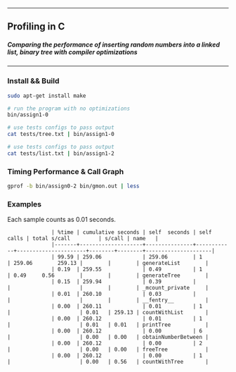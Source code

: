 ***
##  Profiling in C
##### Comparing the performance of inserting random numbers into a linked list, binary tree  with compiler optimizations
***
### Install && Build
```bash
sudo apt-get install make
```
```bash
# run the program with no optimizations
bin/assign1-0

# use tests configs to pass output
cat tests/tree.txt | bin/assign1-0

# use tests configs to pass output
cat tests/list.txt | bin/assign1-2
```

### Timing Performance & Call Graph
```bash
gprof -b bin/assign0-2 bin/gmon.out | less
```

### Examples
Each sample counts as 0.01 seconds.

                  | %time | cumulative seconds | self  seconds | self calls | total s/call         | s/call | name   |
                  |-------+--------------------+---------------+------------+----------------------+--------+--------+---------------------|
                  | 99.59 | 259.06             | 259.06        | 1          | 259.06        259.13 |        |        | generateList        |
                  | 0.19  | 259.55             | 0.49          | 1          | 0.49     0.56        |        |        | generateTree        |
                  | 0.15  | 259.94             | 0.39          |            |                      |        |        | _mcount_private     |
                  | 0.01  | 260.10             | 0.03          |            |                      |        |        | __fentry__          |
                  | 0.00  | 260.11             | 0.01          | 1          |                      | 0.01   | 259.13 | countWithList       |
                  | 0.00  | 260.12             | 0.01          | 1          |                      | 0.01   | 0.01   | printTree           |
                  | 0.00  | 260.12             | 0.00          | 6          |                      | 0.00   | 0.00   | obtainNumberBetween |
                  | 0.00  | 260.12             | 0.00          | 2          |                      | 0.00   | 0.00   | freeTree            |
                  | 0.00  | 260.12             | 0.00          | 1          |                      | 0.00   | 0.56   | countWithTree       |

